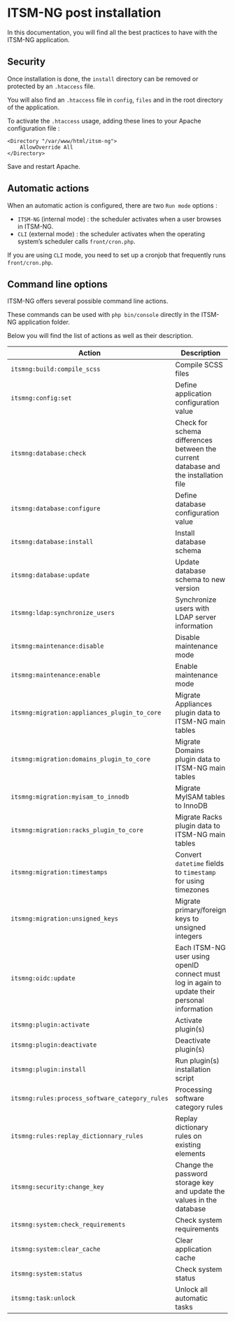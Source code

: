 # ITSM-NG post installation

In this documentation, you will find all the best practices to have with the ITSM-NG application.

## Security

Once installation is done, the `install` directory can be removed or protected by an `.htaccess` file.

You will also find an `.htaccess` file in `config`, `files` and in the root directory of the application. 

To activate the `.htaccess` usage, adding these lines to your Apache configuration file :

    <Directory "/var/www/html/itsm-ng">
        AllowOverride All
    </Directory>

Save and restart Apache.

## Automatic actions

When an automatic action is configured, there are two `Run mode` options :

* `ITSM-NG` (internal mode) : the scheduler activates when a user browses in ITSM-NG.
* `CLI` (external mode) : the scheduler activates when the operating system’s scheduler calls `front/cron.php`.

If you are using `CLI` mode, you need to set up a cronjob that frequently runs `front/cron.php`.

## Command line options

ITSM-NG offers several possible command line actions.

These commands can be used with `php bin/console` directly in the ITSM-NG application folder.

Below you will find the list of actions as well as their description.

| Action                                          | Description                                                                                   |
|-------------------------------------------------|-----------------------------------------------------------------------------------------------|
| `itsmng:build:compile_scss`                     | Compile SCSS files                                                                            |
| `itsmng:config:set`                             | Define application configuration value                                                        |
| `itsmng:database:check`                         | Check for schema differences between the current database and the installation file           |
| `itsmng:database:configure`                     | Define database configuration value                                                           |
| `itsmng:database:install`                       | Install database schema                                                                       |
| `itsmng:database:update`                        | Update database schema to new version                                                         |
| `itsmng:ldap:synchronize_users`                 | Synchronize users with LDAP server information                                                |
| `itsmng:maintenance:disable`                    | Disable maintenance mode                                                                      |
| `itsmng:maintenance:enable`                     | Enable maintenance mode                                                                       |
| `itsmng:migration:appliances_plugin_to_core`    | Migrate Appliances plugin data to ITSM-NG main tables                                         |
| `itsmng:migration:domains_plugin_to_core`       | Migrate Domains plugin data to ITSM-NG main tables                                            |
| `itsmng:migration:myisam_to_innodb`             | Migrate MyISAM tables to InnoDB                                                               |
| `itsmng:migration:racks_plugin_to_core`         | Migrate Racks plugin data to ITSM-NG main tables                                              |
| `itsmng:migration:timestamps`                   | Convert `datetime` fields to `timestamp` for using timezones                                  |
| `itsmng:migration:unsigned_keys`                | Migrate primary/foreign keys to unsigned integers                                             |
| `itsmng:oidc:update`                            | Each ITSM-NG user using openID connect must log in again to update their personal information |
| `itsmng:plugin:activate`                        | Activate plugin(s)                                                                            |
| `itsmng:plugin:deactivate`                      | Deactivate plugin(s)                                                                          |
| `itsmng:plugin:install`                         | Run plugin(s) installation script                                                             |
| `itsmng:rules:process_software_category_rules`  | Processing software category rules                                                            |
| `itsmng:rules:replay_dictionnary_rules`         | Replay dictionary rules on existing elements                                                  |
| `itsmng:security:change_key`                    | Change the password storage key and update the values in the database                         |
| `itsmng:system:check_requirements`              | Check system requirements                                                                     |
| `itsmng:system:clear_cache`                     | Clear application cache                                                                       |
| `itsmng:system:status`                          | Check system status                                                                           |
| `itsmng:task:unlock`                            | Unlock all automatic tasks                                                                    |
